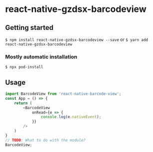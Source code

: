 
# react-native-gzdsx-barcodeview

## Getting started

`$ npm install react-native-gzdsx-barcodeview --save`
or
`$ yarn add react-native-gzdsx-barcodeview`

### Mostly automatic installation

`$ npx pod-install`


## Usage
```javascript
import BarcodeView from 'react-native-barcode-view';
const App = () => {
    return (
        <BarcodeView
            onRead={e => {
                console.log(e.nativeEvent);
            }}
        />
    )
}
// TODO: What to do with the module?
BarcodeView;
```
  
